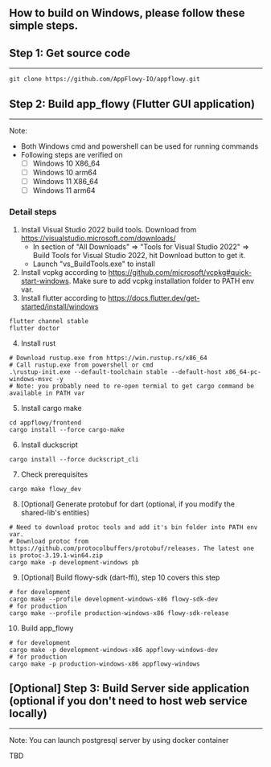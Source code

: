 ## How to build on Windows, please follow these simple steps.

## Step 1: Get source code
------------------------------

```shell
git clone https://github.com/AppFlowy-IO/appflowy.git
```

## Step 2: Build app_flowy (Flutter GUI application)
------------------------------

Note:
* Both Windows cmd and powershell can be used for running commands
* Following steps are verified on
    - [ ] Windows 10 X86_64
    - [ ] Windows 10 arm64
    - [ ] Windows 11 X86_64
    - [ ] Windows 11 arm64

### Detail steps
1. Install Visual Studio 2022 build tools. Download from https://visualstudio.microsoft.com/downloads/
    - In section of "All Downloads" => "Tools for Visual Studio 2022" => Build Tools for Visual Studio 2022, hit Download button to get it.
    - Launch "vs_BuildTools.exe" to install
2. Install vcpkg according to https://github.com/microsoft/vcpkg#quick-start-windows. Make sure to add vcpkg installation folder to PATH env var.
3. Install flutter according to https://docs.flutter.dev/get-started/install/windows
```shell
flutter channel stable
flutter doctor
```
4. Install rust
```shell
# Download rustup.exe from https://win.rustup.rs/x86_64
# Call rustup.exe from powershell or cmd
.\rustup-init.exe --default-toolchain stable --default-host x86_64-pc-windows-msvc -y
# Note: you probably need to re-open termial to get cargo command be available in PATH var
```
5. Install cargo make
```shell
cd appflowy/frontend
cargo install --force cargo-make
```
6. Install duckscript
```shell
cargo install --force duckscript_cli
```
7. Check prerequisites
```shell
cargo make flowy_dev
```
8. [Optional] Generate protobuf for dart (optional, if you modify the shared-lib's entities)
```shell
# Need to download protoc tools and add it's bin folder into PATH env var.
# Download protoc from https://github.com/protocolbuffers/protobuf/releases. The latest one is protoc-3.19.1-win64.zip
cargo make -p development-windows pb
```
9. [Optional] Build flowy-sdk (dart-ffi), step 10 covers this step
```shell
# for development
cargo make --profile development-windows-x86 flowy-sdk-dev
# for production
cargo make --profile production-windows-x86 flowy-sdk-release
```
10. Build app_flowy
```shell
# for development
cargo make -p development-windows-x86 appflowy-windows-dev
# for production
cargo make -p production-windows-x86 appflowy-windows
```

## [Optional] Step 3: Build Server side application (optional if you don't need to host web service locally)
------------------------------

Note: You can launch postgresql server by using docker container

TBD
